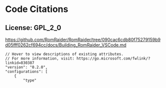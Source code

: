 # Code Citations

## License: GPL_2_0
https://github.com/RomRaider/RomRaider/tree/090cac6cdb80f75279159b9d05fff0262cf694cc/docs/Building_RomRaider_VSCode.md

```
// Hover to view descriptions of existing attributes.
// For more information, visit: https://go.microsoft.com/fwlink/?linkid=830387
"version": "0.2.0",
"configurations": [
    {
        "type"
```

